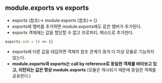 ## module.exports vs exports

- exports (참조)-> module.exports (참조)-> {}
- exports에 멤버를 추가하면 module.exports에도 같은 멤버가 추가된다.
- exports 객체에는 값을 할당할 수 없고 프로퍼티, 메소드로 추가한다.
```js
exports.add = () => {}
```
- exports에 다른 값을 대입하면 객체의 참조 관계가 끊겨 더 이상 모듈로 기능하지 않는다.
- **module.exports와 exports는 call by reference로 동일한 객체를 바라보고 있고, 리턴되는 값은 항상 module.exports** (모듈은 캐시되기 때문에 동일한 객체를 공유한다.)
